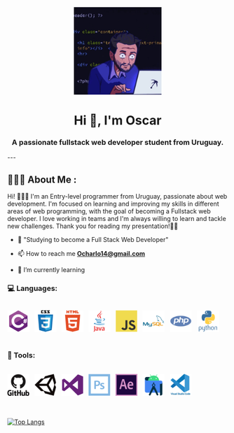 <div id="header" align="center">
    <img src="resources/developer.gif" width="200" />
    <h1 align="center">Hi 👋, I'm Oscar</h1>
    <h3 align="center">A passionate fullstack web developer student from Uruguay.</h3>
</div>
---

## 👨🏻‍💻 About Me :

Hi! 🙋🏻‍♂️ I'm an Entry-level programmer from Uruguay, passionate about web development. I'm focused on learning and improving my skills in different areas of web programming, with the goal of becoming a Fullstack web developer. I love working in teams and I'm always willing to learn and tackle new challenges. Thank you for reading my presentation!👍🏼

- 📝 "Studying to become a Full Stack Web Developer"

- 📫 How to reach me **Ocharlo14@gmail.com**

- 🌱 I’m currently learning


<div align="left">
    <h3>💻 Languages:</h3><br>
        <div>
            <img src="resources/csharp.svg" title="C#" alt="C#" width="50" height="50"/>&nbsp;&nbsp;
            <img src="resources/css3.svg"  title="CSS3" alt="CSS" width="50" height="50"/>&nbsp;&nbsp;
            <img src="resources/html5.svg" title="html5" alt="html5" width="50" height="50"/>&nbsp;&nbsp;
            <img src="resources/java.svg" title="java" alt="java" width="50" height="50"/>&nbsp;&nbsp;
            <img src="resources/javascript.svg" title="javascript"  alt="javascript" width="50" height="50"/>&nbsp;&nbsp;
            <img src="resources/mysql.svg" title="mysql" **alt="mysql" width="50" height="50"/>&nbsp;&nbsp;
            <img src="resources/php.svg" title="php" **alt="php" width="50" height="50"/>&nbsp;&nbsp;
            <img src="resources/python.svg" title="python" **alt="python" width="50" height="50"/>&nbsp;        &nbsp;    
        </div><br>
    <h3>🔨 Tools:</h3><br>
        <div>
        <img src="resources/github.svg" title="github" alt="github" width="50" height="50"/>&nbsp;&nbsp;
        <img src="resources/unity.svg"  title="unity" alt="unity" width="50" height="50"/>&nbsp;&nbsp;
        <img src="resources/visualstudio.svg" title="visualstudio" alt="visualstudio" width="50" height="50"/>&nbsp;&nbsp;
        <img src="resources/photoshop.svg" title="photoshop" alt="photoshop" width="50" height="50"/>&nbsp;&nbsp;
        <img src="resources/aftereffects.svg" title="aftereffects"  alt="aftereffects" width="50" height="50"/>&nbsp;&nbsp;
        <img src="resources/androidstudio.svg" title="androidstudio" **alt="androidstudio" width="50" height="50"/>&nbsp;&nbsp;
        <img src="resources/vscode.svg" title="vscode" **alt="vscode" width="50" height="50"/>&nbsp;&nbsp;
    </div>
</div><br><br>


[![Top Langs](https://github-readme-stats.vercel.app/api/top-langs/?username=Oskrkun&layout=compact&card_width=445)](https://github.com/Oskrkun)

